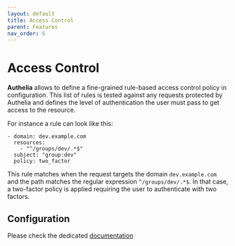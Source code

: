 ```yaml
---
layout: default
title: Access Control
parent: Features
nav_order: 5
---
```


# Access Control

**Authelia** allows to define a fine-grained rule-based access control policy in
configuration. This list of rules is tested against any requests protected by
Authelia and defines the level of authentication the user must pass to get access
to the resource.

For instance a rule can look like this:

    - domain: dev.example.com
      resources:
        - "^/groups/dev/.*$"
      subject: "group:dev"
      policy: two_factor

This rule matches when the request targets the domain `dev.example.com` and the path
matches the regular expression `^/groups/dev/.*$`. In that case, a two-factor policy
is applied requiring the user to authenticate with two factors.

## Configuration

Please check the dedicated [documentation](../configuration/access-control.md)
